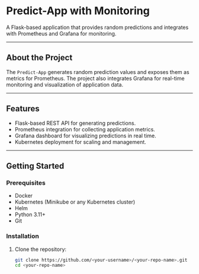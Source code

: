 # Predict-App with Monitoring

A Flask-based application that provides random predictions and integrates with Prometheus and Grafana for monitoring.

-------------------------

## About the Project
The `Predict-App` generates random prediction values and exposes them as metrics for Prometheus. The project also integrates Grafana for real-time monitoring and visualization of application data.

--------------------------

## Features
- Flask-based REST API for generating predictions.
- Prometheus integration for collecting application metrics.
- Grafana dashboard for visualizing predictions in real time.
- Kubernetes deployment for scaling and management.

---

## Getting Started

### Prerequisites
- Docker
- Kubernetes (Minikube or any Kubernetes cluster)
- Helm
- Python 3.11+
- Git

### Installation
1. Clone the repository:
   ```bash
   git clone https://github.com/<your-username>/<your-repo-name>.git
   cd <your-repo-name>